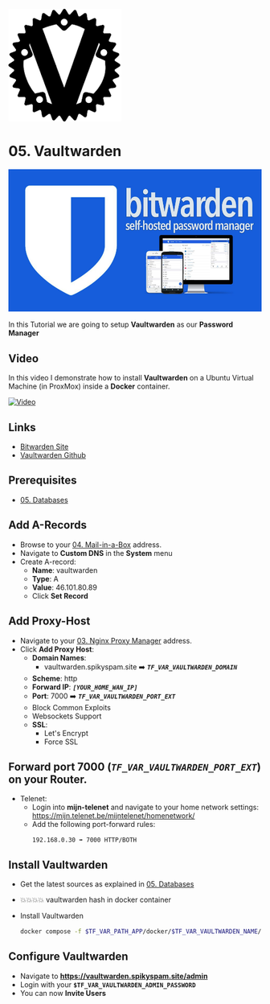 ![NPM Logo](_assets/images/vaultwarden.png)
# 05. Vaultwarden

![NPM Banner](_assets/images/bw_banner.png)

In this Tutorial we are going to setup **Vaultwarden** as our **Password Manager**

## Video

In this video I demonstrate how to install **Vaultwarden** on a Ubuntu Virtual Machine (in ProxMox) inside a **Docker** container.

[![Video](_assets/images/vaultwarden-video.png)](https://youtu.be/XXXXXXXXXXXXXXXXXXXXXXX)

## Links

- [Bitwarden Site](https://bitwarden.com)
- [Vaultwarden Github](https://github.com/dani-garcia/vaultwarden)

## Prerequisites

- [05. Databases](../05_databases/README.md)

## Add A-Records

- Browse to your [04. Mail-in-a-Box](../04_mail_in_a_box/README.md) address.
- Navigate to **Custom DNS** in the **System** menu
- Create A-record:
  - **Name**: vaultwarden
  - **Type**: A
  - **Value**: 46.101.80.89
  - Click **Set Record**

## Add Proxy-Host

- Navigate to your [03. Nginx Proxy Manager](../03_nginx_proxy_manager/README.md) address.
- Click **Add Proxy Host**:
  - **Domain Names**: 
    - vaultwarden.spikyspam.site ➡️ ***`TF_VAR_VAULTWARDEN_DOMAIN`***
  - **Scheme**: http
  - **Forward IP**: ***`[YOUR_HOME_WAN_IP]`***
  - **Port**: 7000 ➡️ ***`TF_VAR_VAULTWARDEN_PORT_EXT`***
  - Block Common Exploits
  - Websockets Support
  - **SSL**:
    - Let's Encrypt
    - Force SSL

## Forward port 7000 (***`TF_VAR_VAULTWARDEN_PORT_EXT`***) on your Router.

- Telenet:
  - Login into **mijn-telenet** and navigate to your home network settings:
https://mijn.telenet.be/mijntelenet/homenetwork/
  - Add the following port-forward rules:
    ```
    192.168.0.30 ➡️ 7000 HTTP/BOTH
    ```

## Install Vaultwarden

- Get the latest sources as explained in [05. Databases](../05_databases/README.md#latest-sources)
- 💥💥💥💥 vaultwarden hash in docker container

- Install Vaultwarden
  ```bash
  docker compose -f $TF_VAR_PATH_APP/docker/$TF_VAR_VAULTWARDEN_NAME/docker-compose.yaml up -d
  ```

## Configure Vaultwarden

- Navigate to **https://vaultwarden.spikyspam.site/admin**
- Login with your **`$TF_VAR_VAULTWARDEN_ADMIN_PASSWORD`**
- You can now **Invite Users**